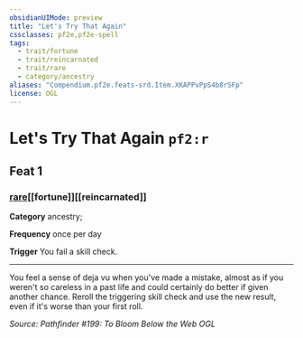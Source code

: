 ```yaml
---
obsidianUIMode: preview
title: "Let's Try That Again"
cssclasses: pf2e,pf2e-spell
tags:
  - trait/fortune
  - trait/reincarnated
  - trait/rare
  - category/ancestry
aliases: "Compendium.pf2e.feats-srd.Item.XKAPPvPpS4b8rSFp"
license: OGL
---
```

# Let's Try That Again `pf2:r`
## Feat 1
### [rare](rare "Rare Rarity Trait")[[fortune]][[reincarnated]]

**Category** ancestry; 




**Frequency** once per day

**Trigger** You fail a skill check.

* * *

You feel a sense of deja vu when you've made a mistake, almost as if you weren't so careless in a past life and could certainly do better if given another chance. Reroll the triggering skill check and use the new result, even if it's worse than your first roll.

*Source: Pathfinder #199: To Bloom Below the Web*
*OGL*